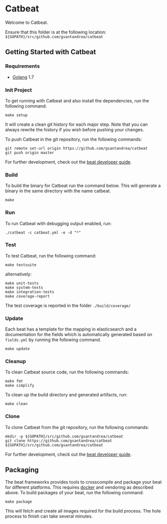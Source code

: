 # Catbeat

Welcome to Catbeat.

Ensure that this folder is at the following location:
`${GOPATH}/src/github.com/gsantandrea/catbeat`

## Getting Started with Catbeat

### Requirements

* [Golang](https://golang.org/dl/) 1.7

### Init Project
To get running with Catbeat and also install the
dependencies, run the following command:

```
make setup
```

It will create a clean git history for each major step. Note that you can always rewrite the history if you wish before pushing your changes.

To push Catbeat in the git repository, run the following commands:

```
git remote set-url origin https://github.com/gsantandrea/catbeat
git push origin master
```

For further development, check out the [beat developer guide](https://www.elastic.co/guide/en/beats/libbeat/current/new-beat.html).

### Build

To build the binary for Catbeat run the command below. This will generate a binary
in the same directory with the name catbeat.

```
make
```


### Run

To run Catbeat with debugging output enabled, run:

```
./catbeat -c catbeat.yml -e -d "*"
```


### Test

To test Catbeat, run the following command:

```
make testsuite
```

alternatively:
```
make unit-tests
make system-tests
make integration-tests
make coverage-report
```

The test coverage is reported in the folder `./build/coverage/`

### Update

Each beat has a template for the mapping in elasticsearch and a documentation for the fields
which is automatically generated based on `fields.yml` by running the following command.

```
make update
```


### Cleanup

To clean  Catbeat source code, run the following commands:

```
make fmt
make simplify
```

To clean up the build directory and generated artifacts, run:

```
make clean
```


### Clone

To clone Catbeat from the git repository, run the following commands:

```
mkdir -p ${GOPATH}/src/github.com/gsantandrea/catbeat
git clone https://github.com/gsantandrea/catbeat ${GOPATH}/src/github.com/gsantandrea/catbeat
```


For further development, check out the [beat developer guide](https://www.elastic.co/guide/en/beats/libbeat/current/new-beat.html).


## Packaging

The beat frameworks provides tools to crosscompile and package your beat for different platforms. This requires [docker](https://www.docker.com/) and vendoring as described above. To build packages of your beat, run the following command:

```
make package
```

This will fetch and create all images required for the build process. The hole process to finish can take several minutes.
